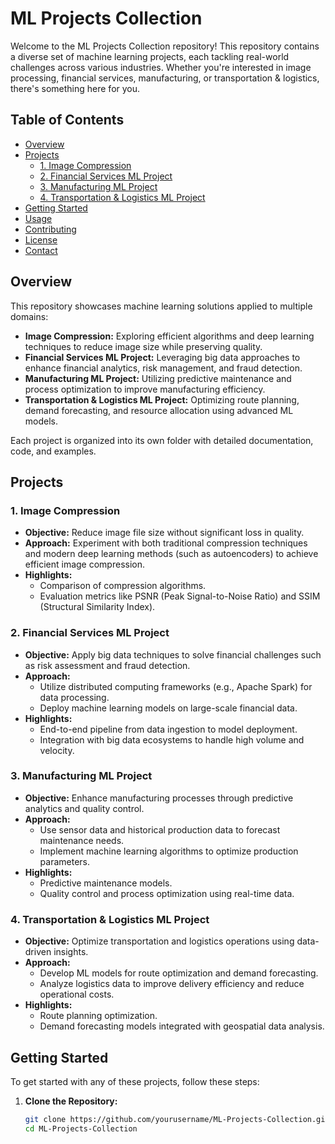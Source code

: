 # ML Projects Collection

Welcome to the ML Projects Collection repository! This repository contains a diverse set of machine learning projects, each tackling real-world challenges across various industries. Whether you're interested in image processing, financial services, manufacturing, or transportation & logistics, there's something here for you.

## Table of Contents

- [Overview](#overview)
- [Projects](#projects)
  - [1. Image Compression](#1-image-compression)
  - [2. Financial Services ML Project](#2-financial-services-ml-project)
  - [3. Manufacturing ML Project](#3-manufacturing-ml-project)
  - [4. Transportation & Logistics ML Project](#4-transportation--logistics-ml-project)
- [Getting Started](#getting-started)
- [Usage](#usage)
- [Contributing](#contributing)
- [License](#license)
- [Contact](#contact)

## Overview

This repository showcases machine learning solutions applied to multiple domains:
- **Image Compression:** Exploring efficient algorithms and deep learning techniques to reduce image size while preserving quality.
- **Financial Services ML Project:** Leveraging big data approaches to enhance financial analytics, risk management, and fraud detection.
- **Manufacturing ML Project:** Utilizing predictive maintenance and process optimization to improve manufacturing efficiency.
- **Transportation & Logistics ML Project:** Optimizing route planning, demand forecasting, and resource allocation using advanced ML models.

Each project is organized into its own folder with detailed documentation, code, and examples.

## Projects

### 1. Image Compression

- **Objective:** Reduce image file size without significant loss in quality.
- **Approach:** Experiment with both traditional compression techniques and modern deep learning methods (such as autoencoders) to achieve efficient image compression.
- **Highlights:**  
  - Comparison of compression algorithms.
  - Evaluation metrics like PSNR (Peak Signal-to-Noise Ratio) and SSIM (Structural Similarity Index).

### 2. Financial Services ML Project

- **Objective:** Apply big data techniques to solve financial challenges such as risk assessment and fraud detection.
- **Approach:**  
  - Utilize distributed computing frameworks (e.g., Apache Spark) for data processing.
  - Deploy machine learning models on large-scale financial data.
- **Highlights:**  
  - End-to-end pipeline from data ingestion to model deployment.
  - Integration with big data ecosystems to handle high volume and velocity.

### 3. Manufacturing ML Project

- **Objective:** Enhance manufacturing processes through predictive analytics and quality control.
- **Approach:**  
  - Use sensor data and historical production data to forecast maintenance needs.
  - Implement machine learning algorithms to optimize production parameters.
- **Highlights:**  
  - Predictive maintenance models.
  - Quality control and process optimization using real-time data.

### 4. Transportation & Logistics ML Project

- **Objective:** Optimize transportation and logistics operations using data-driven insights.
- **Approach:**  
  - Develop ML models for route optimization and demand forecasting.
  - Analyze logistics data to improve delivery efficiency and reduce operational costs.
- **Highlights:**  
  - Route planning optimization.
  - Demand forecasting models integrated with geospatial data analysis.

## Getting Started

To get started with any of these projects, follow these steps:

1. **Clone the Repository:**

   ```bash
   git clone https://github.com/yourusername/ML-Projects-Collection.git
   cd ML-Projects-Collection
